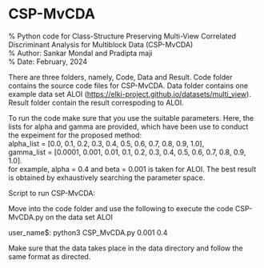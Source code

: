 # CSP-MvCDA
% Python code for Class-Structure Preserving Multi-View Correlated Discriminant Analysis for Multiblock Data (CSP-MvCDA)          
% Author: Sankar Mondal and Pradipta maji                                                                                                 
% Date: February, 2024                                                                                                                               


There are three folders, namely, Code, Data and Result. 
Code folder contains the source code files for CSP-MvCDA. 
Data folder contains one example data set ALOI (https://elki-project.github.io/datasets/multi_view). 
Result folder contain the result correspoding to ALOI. 

To run the code make sure that you use the suitable parameters. Here, the lists for alpha and gamma are provided, which have been use to conduct the expeiment for the proposed method:       
alpha_list = [0.0, 0.1, 0.2, 0.3, 0.4, 0.5, 0.6, 0.7, 0.8, 0.9, 1.0],               
gamma_list = [0.0001, 0.001, 0.01, 0.1, 0.2, 0.3, 0.4, 0.5, 0.6, 0.7, 0.8, 0.9, 1.0].               
for example, alpha = 0.4 and beta = 0.001 is taken for ALOI. 
The best result is obtained by exhaustively searching the parameter space.

Script to run CSP-MvCDA:

Move into the code folder and use the following to execute the code CSP-MvCDA.py on the data set ALOI

user_name$: python3  CSP_MvCDA.py  0.001  0.4

Make sure that the data takes place in the data directory and follow the same format as directed.
